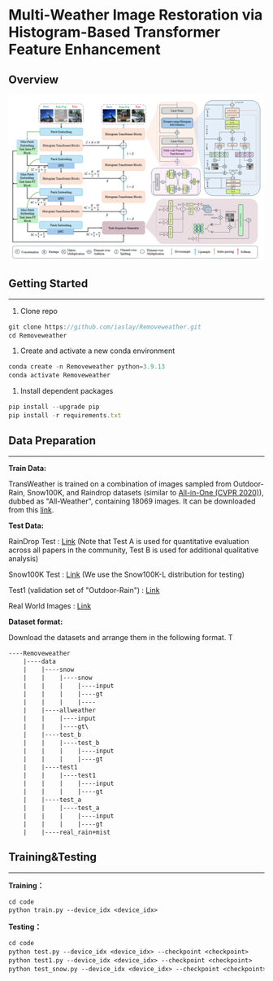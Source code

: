 # Multi-Weather Image Restoration via Histogram-Based Transformer Feature Enhancement

## **Overview**

![image.png](image.png)

## **Getting Started**

---

1. Clone repo

```jsx
git clone https://github.com/iaslay/Removeweather.git
cd Removeweather
```

1. Create and activate a new conda environment

```jsx
conda create -n Removeweather python=3.9.13
conda activate Removeweather
```

1. Install dependent packages

```jsx
pip install --upgrade pip
pip install -r requirements.txt
```

## **Data Preparation**

---

**Train Data:**

TransWeather is trained on a combination of images sampled from Outdoor-Rain, Snow100K, and Raindrop datasets (similar to [All-in-One (CVPR 2020)](https://openaccess.thecvf.com/content_CVPR_2020/papers/Li_All_in_One_Bad_Weather_Removal_Using_Architectural_Search_CVPR_2020_paper.pdf)), dubbed as "All-Weather", containing 18069 images. It can be downloaded from this [link](https://drive.google.com/file/d/1tfeBnjZX1wIhIFPl6HOzzOKOyo0GdGHl/view?usp=sharing).

**Test Data:**

RainDrop Test : [Link](https://drive.google.com/open?id=1e7R76s6vwUJxILOcAsthgDLPSnOrQ49K) (Note that Test A is used for quantitative evaluation across all papers in the community, Test B is used for additional qualitative analysis)

Snow100K Test : [Link](https://sites.google.com/view/yunfuliu/desnownet) (We use the Snow100K-L distribution for testing)

Test1 (validation set of "Outdoor-Rain") : [Link](https://drive.google.com/file/d/1pd90tVF326s1JllhuUEKiATyFa3aPjzH/view?usp=sharing)

Real World Images : [Link](https://github.com/lsy17096535/Single-Image-Deraining)

**Dataset format:**

Download the datasets and arrange them in the following format. T

```
----Removeweather
    |----data
    |    |----snow
    |    |    |----snow
    |    |    |    |----input
    |    |    |    |----gt
    |    |    |    |----
    |    |----allweather
    |    |    |----input
    |    |    |----gt\
    |    |----test_b
    |    |    |----test_b
    |    |    |    |----input
    |    |    |    |----gt
    |    |----test1
    |    |    |----test1
    |    |    |    |----input
    |    |    |    |----gt
    |    |----test_a
    |    |    |----test_a
    |    |    |    |----input
    |    |    |    |----gt
    |    |----real_rain+mist
```

## **Training&Testing**

---

**Training：**

```makefile
cd code
python train.py --device_idx <device_idx> 
```

**Testing：**

```makefile
cd code
python test.py --device_idx <device_idx> --checkpoint <checkpoint>
python test1.py --device_idx <device_idx> --checkpoint <checkpoint> 
python test_snow.py --device_idx <device_idx> --checkpoint <checkpoint>  
```